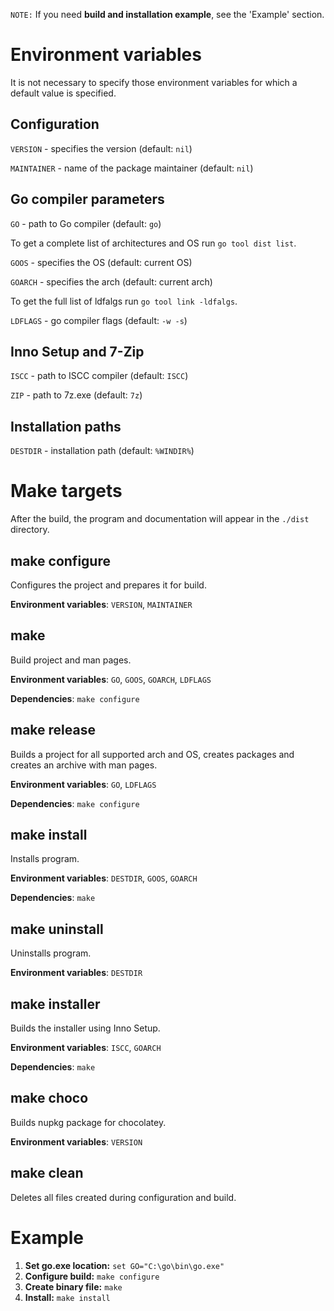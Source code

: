 `NOTE:` If you need **build and installation example**, see the 'Example' section.

# Environment variables
It is not necessary to specify those environment variables for which a default value is specified.

## Configuration
`VERSION` - specifies the version (default: `nil`)

`MAINTAINER` - name of the package maintainer (default: `nil`)

## Go compiler parameters
`GO` - path to Go compiler (default: `go`)

To get a complete list of architectures and OS run `go tool dist list`.

`GOOS` - specifies the OS (default: current OS)

`GOARCH` - specifies the arch (default: current arch)

To get the full list of ldfalgs run `go tool link -ldfalgs`.

`LDFLAGS` - go compiler flags (default: `-w -s`)

## Inno Setup and 7-Zip
`ISCC` - path to ISCC compiler (default: `ISCC`)

`ZIP` - path to 7z.exe (default: `7z`)

## Installation paths
`DESTDIR` - installation path (default: `%WINDIR%`)

# Make targets
After the build, the program and documentation will appear in the `./dist` directory.

## make configure
Configures the project and prepares it for build.

**Environment variables**: `VERSION`, `MAINTAINER`

## make
Build project and man pages.

**Environment variables**: `GO`, `GOOS`, `GOARCH`, `LDFLAGS`

**Dependencies**: `make configure`

## make release
Builds a project for all supported arch and OS, creates packages and creates an archive with man pages.

**Environment variables**: `GO`, `LDFLAGS`

**Dependencies**: `make configure`

## make install
Installs program.

**Environment variables**: `DESTDIR`, `GOOS`, `GOARCH`

**Dependencies**: `make`

## make uninstall
Uninstalls program.

**Environment variables**: `DESTDIR`

## make installer
Builds the installer using Inno Setup.

**Environment variables**: `ISCC`, `GOARCH`

**Dependencies**: `make`

## make choco
Builds nupkg package for chocolatey.

**Environment variables**: `VERSION`

## make clean
Deletes all files created during configuration and build.

# Example
1. **Set go.exe location:** `set GO="C:\go\bin\go.exe"`
2. **Configure build:** `make configure`
3. **Create binary file:** `make`
4. **Install:** `make install`
